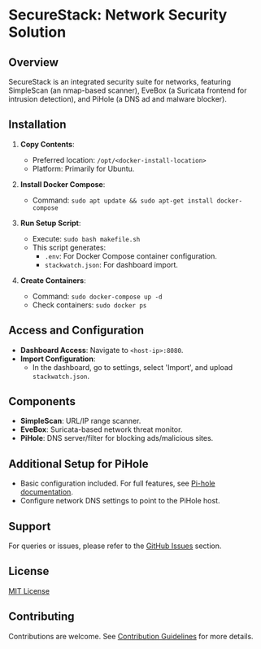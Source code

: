 # SecureStack: Network Security Solution

## Overview
SecureStack is an integrated security suite for networks, featuring SimpleScan (an nmap-based scanner), EveBox (a Suricata frontend for intrusion detection), and PiHole (a DNS ad and malware blocker).

## Installation
1. **Copy Contents**: 
   - Preferred location: `/opt/<docker-install-location>`
   - Platform: Primarily for Ubuntu.

2. **Install Docker Compose**:
   - Command: `sudo apt update && sudo apt-get install docker-compose`

3. **Run Setup Script**:
   - Execute: `sudo bash makefile.sh`
   - This script generates:
     - `.env`: For Docker Compose container configuration.
     - `stackwatch.json`: For dashboard import.

4. **Create Containers**:
   - Command: `sudo docker-compose up -d`
   - Check containers: `sudo docker ps`

## Access and Configuration
- **Dashboard Access**: Navigate to `<host-ip>:8080`.
- **Import Configuration**:
  - In the dashboard, go to settings, select 'Import', and upload `stackwatch.json`.

## Components
- **SimpleScan**: URL/IP range scanner.
- **EveBox**: Suricata-based network threat monitor.
- **PiHole**: DNS server/filter for blocking ads/malicious sites.

## Additional Setup for PiHole
- Basic configuration included. For full features, see [Pi-hole documentation](https://pi-hole.net/).
- Configure network DNS settings to point to the PiHole host.

## Support
For queries or issues, please refer to the [GitHub Issues](#) section.

## License
[MIT License](LICENSE)

## Contributing
Contributions are welcome. See [Contribution Guidelines](CONTRIBUTING.md) for more details.
